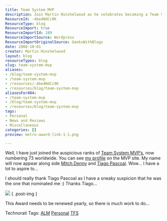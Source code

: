 ```yaml
---
title: Team System MVP
description: Join Martin Hinshelwood as he celebrates becoming a Team System MVP, sharing insights and gratitude for this prestigious recognition in the tech community.
ResourceId: -4be4NdCc9K
ResourceType: blog
ResourceImport: true
ResourceImportId: 189
ResourceImportSource: Wordpress
ResourceImportOriginalSource: GeeksWithBlogs
date: 2008-10-01
creator: Martin Hinshelwood
layout: blog
resourceTypes: blog
slug: team-system-mvp
aliases:
- /blog/team-system-mvp
- /team-system-mvp
- /resources/-4be4NdCc9K
- /resources/blog/team-system-mvp
aliasesFor404:
- /team-system-mvp
- /blog/team-system-mvp
- /resources/blog/team-system-mvp
tags:
- Personal
- News and Reviews
- Miscellaneous
categories: []
preview: metro-award-link-1-1.png

---
```

Well, I have just joined the auspicious ranks of [Team System MVP’s](https://mvp.support.microsoft.com/communities/mvp.aspx?product=1&competency=Team+System), now numbering 73 worldwide. You can see [my profile](https://mvp.support.microsoft.com/profile/Martin.Hinshelwood) on the MVP site. My name will now appear along side [Mitch Denny](https://mvp.support.microsoft.com/profile=2975269C-7D9E-46AE-A9DF-3E410887F30E) and [Tiago Pascoal](https://mvp.support.microsoft.com/profile=1874DC2D-2365-499A-8BD5-BF2D4702F340). Wow… I have a lot to aspire to…

I should really thank Tiago Pascoal as I have a sneaky suspicion that he was the one that nominated me :) Thanks Tiago…

![](images/MVPLogo.gif)
{ .post-img }

This Award needs to be renewed yearly, so there is much work to do…

Technorati Tags: [ALM](http://technorati.com/tags/ALM) [Personal](http://technorati.com/tags/Personal) [TFS](http://technorati.com/tags/TFS)
